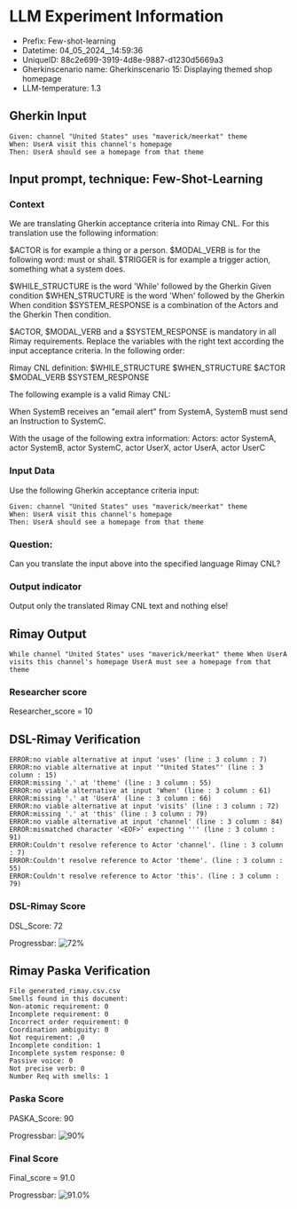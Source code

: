 

# LLM Experiment Information
* Prefix:   Few-shot-learning
* Datetime: 04_05_2024__14:59:36
* UniqueID: 88c2e699-3919-4d8e-9887-d1230d5669a3
* Gherkinscenario name: Gherkinscenario 15: Displaying themed shop homepage
* LLM-temperature: 1.3

        

## Gherkin Input
```
Given: channel "United States" uses "maverick/meerkat" theme
When: UserA visit this channel's homepage
Then: UserA should see a homepage from that theme
```
    



## Input prompt, technique: Few-Shot-Learning


### Context
We are translating Gherkin acceptance criteria into Rimay CNL.
For this translation use the following information:

$ACTOR is for example a thing or a person.
$MODAL_VERB is for  the following word: must or shall.
$TRIGGER is for example a trigger action, something what a system does.

$WHILE_STRUCTURE is the word 'While' followed by the Gherkin Given condition
$WHEN_STRUCTURE is the word  'When' followed by the Gherkin When condition
$SYSTEM_RESPONSE is a combination of the Actors and the Gherkin Then condition.

$ACTOR, $MODAL_VERB and a $SYSTEM_RESPONSE is mandatory in all Rimay requirements.
Replace the variables with the right text according the input acceptance criteria.
In the following order: 

Rimay CNL definition: $WHILE_STRUCTURE $WHEN_STRUCTURE $ACTOR $MODAL_VERB $SYSTEM_RESPONSE

The following example is a valid Rimay CNL:

When SystemB receives an "email alert" from SystemA, SystemB must send an Instruction to SystemC.

With the usage of the following extra information:
Actors: actor SystemA, actor SystemB, actor SystemC, actor UserX, actor UserA, actor UserC


        

### Input Data
Use the following Gherkin acceptance criteria input: 
```
Given: channel "United States" uses "maverick/meerkat" theme
When: UserA visit this channel's homepage
Then: UserA should see a homepage from that theme
```

### Question:
Can you translate the input above into the specified language Rimay CNL?

### Output indicator
Output only the translated Rimay CNL text and nothing else!


## Rimay Output
```
While channel "United States" uses "maverick/meerkat" theme When UserA visits this channel's homepage UserA must see a homepage from that theme
``` 
            

### Researcher score
Researcher_score = 10




## DSL-Rimay Verification
```
ERROR:no viable alternative at input 'uses' (line : 3 column : 7)
ERROR:no viable alternative at input '"United States"' (line : 3 column : 15)
ERROR:missing '.' at 'theme' (line : 3 column : 55)
ERROR:no viable alternative at input 'When' (line : 3 column : 61)
ERROR:missing '.' at 'UserA' (line : 3 column : 66)
ERROR:no viable alternative at input 'visits' (line : 3 column : 72)
ERROR:missing '.' at 'this' (line : 3 column : 79)
ERROR:no viable alternative at input 'channel' (line : 3 column : 84)
ERROR:mismatched character '<EOF>' expecting ''' (line : 3 column : 91)
ERROR:Couldn't resolve reference to Actor 'channel'. (line : 3 column : 7)
ERROR:Couldn't resolve reference to Actor 'theme'. (line : 3 column : 55)
ERROR:Couldn't resolve reference to Actor 'this'. (line : 3 column : 79)

```
### DSL-Rimay Score
DSL_Score: 72

Progressbar: ![72%](https://progress-bar.dev/72)

            


## Rimay Paska Verification
```
File generated_rimay.csv.csv
Smells found in this document: 
Non-atomic requirement: 0
Incomplete requirement: 0
Incorrect order requirement: 0
Coordination ambiguity: 0
Not requirement: ,0
Incomplete condition: 1
Incomplete system response: 0
Passive voice: 0
Not precise verb: 0
Number Req with smells: 1

```
### Paska Score
PASKA_Score: 90

Progressbar: ![90%](https://progress-bar.dev/90)

            

### Final Score
Final_score = 91.0

Progressbar: ![91.0%](https://progress-bar.dev/91.0)

